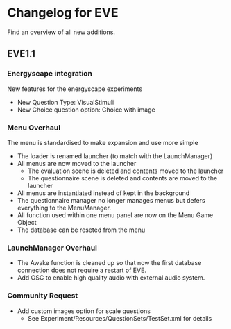 # Changelog for EVE

Find an overview of all new additions.

## EVE1.1

### Energyscape integration

New features for the energyscape experiments

- New Question Type: VisualStimuli
- New Choice question option: Choice with image

### Menu Overhaul

The menu is standardised to make expansion and use more simple

- The loader is renamed launcher (to match with the LaunchManager)
- All menus are now moved to the launcher
  - The evaluation scene is deleted and contents moved to the launcher
  - The questionnaire scene is deleted and contents are moved to the launcher
- All menus are instantiated instead of kept in the background
- The questionnaire manager no longer manages menus but defers everything to the MenuManager.
- All function used within one menu panel are now on the Menu Game Object
- The database can be reseted from the menu


### LaunchManager Overhaul

- The Awake function is cleaned up so that now the first database connection does not require a restart of EVE.
- Add OSC to enable high quality audio with external audio system.

### Community Request

- Add custom images option for scale questions
  - See Experiment/Resources/QuestionSets/TestSet.xml for details

